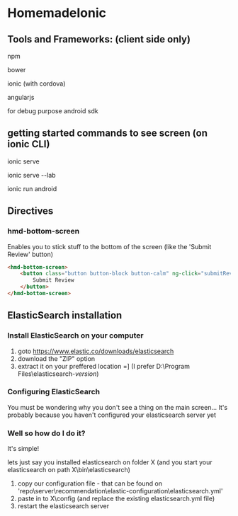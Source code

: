 # HomemadeIonic

## Tools and Frameworks: (client side only)

npm

bower

ionic (with cordova)

angularjs

for debug purpose android sdk


## getting started commands to see screen (on ionic CLI)

ionic serve

ionic serve --lab

ionic run android

## Directives

### hmd-bottom-screen

Enables you to stick stuff to the bottom of the screen (like the 'Submit Review' button)

```html
<hmd-bottom-screen>
	<button class="button button-block button-calm" ng-click="submitReview()">
		Submit Review
	</button>
</hmd-bottom-screen>
```

## ElasticSearch installation

### Install ElasticSearch on your computer

1. goto https://www.elastic.co/downloads/elasticsearch
2. download the "ZIP" option
3. extract it on your preffered location =] (I prefer D:\Program Files\elasticsearch-*version*)

### Configuring ElasticSearch

You must be wondering why you don't see a thing on the main screen...
It's probably because you haven't configured your elasticsearch server yet

### Well so how do I do it?

It's simple! 

lets just say you installed elasticsearch on folder X (and you start your elasticsearch on path X\bin\elasticsearch)

1. copy our configuration file - that can be found on 'repo\server\recommendation\elastic-configuration\elasticsearch.yml'
2. paste in to X\config (and replace the existing elasticsearch.yml file)
3. restart the elasticsearch server

